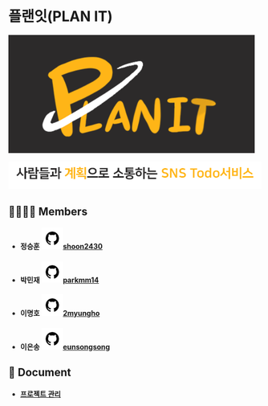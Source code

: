 # 플랜잇(PLAN IT)

<img src="img/플랜잇_로고.png" alt="플랜잇_로고" style="zoom:80%;" />

![플랜잇_텍스트](/img/플랜잇_텍스트.png)

## 👨‍👨‍👧‍👧 Members

- #### 정승훈 [<img src="img/깃허브.png" alt="깃허브" style="zoom: 67%;" />shoon2430](https://github.com/shoon2430)

- #### 박민재 [<img src="img/깃허브.png" alt="깃허브" style="zoom: 67%;" />parkmm14](https://github.com/parkmm14)

- #### 이명호 [<img src="img/깃허브.png" alt="깃허브" style="zoom: 67%;" />2myungho](https://github.com/2myungho)

- #### 이은송 [<img src="img/깃허브.png" alt="깃허브" style="zoom: 67%;" />eunsongsong](https://github.com/eunsongsong)

## 📝 Document

- #### [프로젝트 관리](https://github.com/JL2P/Project/wiki)

